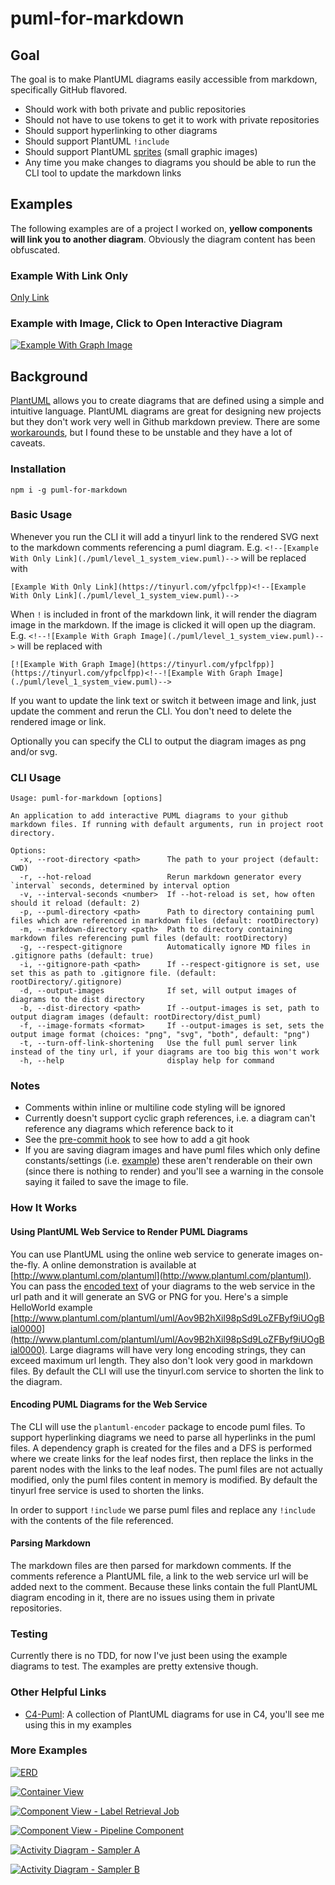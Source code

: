 # puml-for-markdown

## Goal
The goal is to make PlantUML diagrams easily accessible from markdown, specifically GitHub flavored.
* Should work with both private and public repositories
* Should not have to use tokens to get it to work with private repositories
* Should support hyperlinking to other diagrams
* Should support PlantUML `!include`
* Should support PlantUML [sprites](https://crashedmind.github.io/PlantUMLHitchhikersGuide/PlantUMLSpriteLibraries/plantuml_sprites.html) (small graphic images)
* Any time you make changes to diagrams you should be able to run the CLI tool to update the markdown links

## Examples
The following examples are of a project I worked on, **yellow components will link you to another diagram**. Obviously the
diagram content has been obfuscated.

### Example With Link Only

[Only Link](https://tinyurl.com/y847en68)<!--[Only Link](./puml/level_1_system_view.puml)-->

### Example with Image, Click to Open Interactive Diagram

[![Example With Graph Image](https://tinyurl.com/y847en68)](https://tinyurl.com/y847en68)<!--![Example With Graph Image](./puml/level_1_system_view.puml)-->

## Background
[PlantUML](https://plantuml.com) allows you to create diagrams that are defined using a simple and intuitive language.
PlantUML diagrams are great for designing new projects but they don't work very well in Github markdown preview. There
are some [workarounds](https://stackoverflow.com/questions/32203610/how-to-integrate-uml-diagrams-into-gitlab-or-github),
but I found these to be unstable and they have a lot of caveats.

### Installation
`npm i -g puml-for-markdown`

### Basic Usage
Whenever you run the CLI it will add a tinyurl link to the rendered SVG next to the markdown comments referencing a
puml diagram. E.g. `<!--[Example With Only Link](./puml/level_1_system_view.puml)-->` will be replaced with
```
[Example With Only Link](https://tinyurl.com/yfpclfpp)<!--[Example With Only Link](./puml/level_1_system_view.puml)-->
```

When `!` is included in front of the markdown link, it will render the diagram image in the markdown. If the image is
clicked it will open up the diagram. E.g. `<!--![Example With Graph Image](./puml/level_1_system_view.puml)-->` will be
replaced with
```
[![Example With Graph Image](https://tinyurl.com/yfpclfpp)](https://tinyurl.com/yfpclfpp)<!--![Example With Graph Image](./puml/level_1_system_view.puml)-->
```

If you want to update the link text or switch it between image and link, just update the comment and rerun the CLI. You
don't need to delete the rendered image or link.

Optionally you can specify the CLI to output the diagram images as png and/or svg.

### CLI Usage
```
Usage: puml-for-markdown [options]

An application to add interactive PUML diagrams to your github markdown files. If running with default arguments, run in project root directory.

Options:
  -x, --root-directory <path>      The path to your project (default: CWD)
  -r, --hot-reload                 Rerun markdown generator every `interval` seconds, determined by interval option
  -v, --interval-seconds <number>  If --hot-reload is set, how often should it reload (default: 2)
  -p, --puml-directory <path>      Path to directory containing puml files which are referenced in markdown files (default: rootDirectory)
  -m, --markdown-directory <path>  Path to directory containing markdown files referencing puml files (default: rootDirectory)
  -g, --respect-gitignore          Automatically ignore MD files in .gitignore paths (default: true)
  -i, --gitignore-path <path>      If --respect-gitignore is set, use set this as path to .gitignore file. (default: rootDirectory/.gitignore)
  -d, --output-images              If set, will output images of diagrams to the dist directory
  -b, --dist-directory <path>      If --output-images is set, path to output diagram images (default: rootDirectory/dist_puml)
  -f, --image-formats <format>     If --output-images is set, sets the output image format (choices: "png", "svg", "both", default: "png")
  -t, --turn-off-link-shortening   Use the full puml server link instead of the tiny url, if your diagrams are too big this won't work
  -h, --help                       display help for command
```

### Notes
- Comments within inline or multiline code styling will be ignored
- Currently doesn't support cyclic graph references, i.e. a diagram can't reference any diagrams which reference back
to it
- See the [pre-commit hook](./.husky/pre-commit) to see how to add a git hook
- If you are saving diagram images and have puml files which only define constants/settings
(i.e. [example](./puml/constants.puml)) these aren't renderable on their own (since there is nothing to render)
and you'll see a warning in the console saying it failed to save the image to file.

### How It Works
#### Using PlantUML Web Service to Render PUML Diagrams
You can use PlantUML using the online web service to generate images on-the-fly. A online demonstration is available at
[http://www.plantuml.com/plantuml](http://www.plantuml.com/plantuml). You can pass the
[encoded text](https://plantuml.com/text-encoding) of your diagrams to the web service in the url path and it will
generate an SVG or PNG for you. Here's a simple HelloWorld example
[http://www.plantuml.com/plantuml/uml/Aov9B2hXil98pSd9LoZFByf9iUOgBial0000](http://www.plantuml.com/plantuml/uml/Aov9B2hXil98pSd9LoZFByf9iUOgBial0000).
Large diagrams will have very long encoding strings, they can exceed maximum url length. They also don't look very good
in markdown files. By default the CLI will use the tinyurl.com service to shorten the link to the diagram.

#### Encoding PUML Diagrams for the Web Service
The CLI will use the `plantuml-encoder` package to encode puml files. To support hyperlinking diagrams we need to parse
all hyperlinks in the puml files. A dependency graph is created for the files and a DFS is performed where we create
links for the leaf nodes first, then replace the links in the parent nodes with the links to the leaf nodes. The puml
files are not actually modified, only the puml files content in memory is modified. By default the tinyurl free service
is used to shorten the links.

In order to support `!include` we parse puml files and replace any `!include` with the contents of the file referenced.

#### Parsing Markdown
The markdown files are then parsed for markdown comments. If the comments reference a PlantUML file, a link to the web
service url will be added next to the comment. Because these links contain the full PlantUML diagram encoding in it,
there are no issues using them in private repositories.

### Testing
Currently there is no TDD, for now I've just been using the example diagrams to test. The examples are pretty extensive
though.

### Other Helpful Links
* [C4-Puml](https://github.com/plantuml-stdlib/C4-PlantUML): A collection of PlantUML diagrams for use in C4, you'll see me using this in my examples

### More Examples
[![ERD](https://tinyurl.com/ya6qvr7r)](https://tinyurl.com/ya6qvr7r)<!--![ERD](./puml/level_4_erd.puml)-->



[![Container View](https://tinyurl.com/yblre3m4)](https://tinyurl.com/yblre3m4)<!--![Container View](./puml/level_2_container_view.puml)-->



[![Component View - Label Retrieval Job](https://tinyurl.com/y8egw3wt)](https://tinyurl.com/y8egw3wt)<!--![Component View - Label Retrieval Job](./puml/level_3_component_view_label_retrieval_job.puml)-->



[![Component View - Pipeline Component](https://tinyurl.com/y9j7twkz)](https://tinyurl.com/y9j7twkz)<!--![Component View - Pipeline Component](./puml/level_3_component_view_pipeline.puml)-->



[![Activity Diagram - Sampler A](https://tinyurl.com/ybp8ju9x)](https://tinyurl.com/ybp8ju9x)<!--![Activity Diagram - Sampler A](./puml/level_4_activity_diagram_sampler_a.puml)-->



[![Activity Diagram - Sampler B](https://tinyurl.com/ya3cqxkv)](https://tinyurl.com/ya3cqxkv)<!--![Activity Diagram - Sampler B](./puml/level_4_activity_diagram_sampler_b.puml)-->
